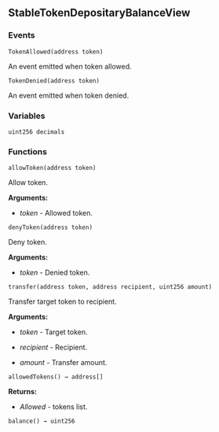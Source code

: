 ## StableTokenDepositaryBalanceView





### Events
```solidity
TokenAllowed(address token)
```

An event emitted when token allowed.



```solidity
TokenDenied(address token)
```

An event emitted when token denied.




### Variables
```solidity
uint256 decimals
```


### Functions
```solidity
allowToken(address token)
```

Allow token.




**Arguments:**
- *token* - Allowed token.

```solidity
denyToken(address token)
```

Deny token.




**Arguments:**
- *token* - Denied token.

```solidity
transfer(address token, address recipient, uint256 amount)
```

Transfer target token to recipient.




**Arguments:**
- *token* - Target token.

- *recipient* - Recipient.

- *amount* - Transfer amount.

```solidity
allowedTokens() → address[]
```





**Returns:**
- *Allowed* - tokens list.

```solidity
balance() → uint256
```





